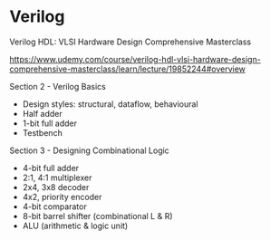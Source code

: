 # Verilog

Verilog HDL: VLSI Hardware Design Comprehensive Masterclass

https://www.udemy.com/course/verilog-hdl-vlsi-hardware-design-comprehensive-masterclass/learn/lecture/19852244#overview

Section 2 - Verilog Basics
- Design styles: structural, dataflow, behavioural
- Half adder
- 1-bit full adder
- Testbench

Section 3 - Designing Combinational Logic
- 4-bit full adder
- 2:1, 4:1 multiplexer
- 2x4, 3x8 decoder
- 4x2, priority encoder
- 4-bit comparator
- 8-bit barrel shifter (combinational L & R)
- ALU (arithmetic & logic unit)
